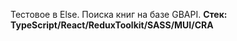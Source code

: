 Тестовое в Else. Поиска книг на базе GBAPI. <b>Стек: TypeScript/React/ReduxToolkit/SASS/MUI/CRA</b>
